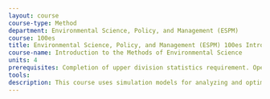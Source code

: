 ```yaml
---
layout: course 
course-type: Method
department: Environmental Science, Policy, and Management (ESPM)
course: 100es
title: Environmental Science, Policy, and Management (ESPM) 100es Introduction to the Methods of Environmental Science
course-name: Introduction to the Methods of Environmental Science
units: 4
prerequisites: Completion of upper division statistics requirement. Open only to declared Environmental Sciences majors.
tools: 
description: This course uses simulation models for analyzing and optimizing systems where the underlying processes and/or parameters are not fully known, but data may be available, sampled, or artificially generated. Monte Carlo simulations are used in a weekly laboratory to model systems that may be too complex to approximate accurately with deterministic, stationary, or static models; and to measure the robustness of predictions and manage risks in decisions based on data-driven models.
---
```

